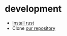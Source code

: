 # development

- [Install rust](https://www.rust-lang.org/tools/install)
- Clone [our repository](https://github.com/rubenboero21/cs347)

